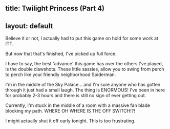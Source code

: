 title: Twilight Princess (Part 4)
---
layout: default
---

Believe it or not, I actually had to put this game on hold for some work at
ITT.

But now that that's finished, I've picked up full force.

I have to say, the best 'advance' this game has over the others I've played,
is the double clawshots. These little sassies, allow you to swing from perch
to perch like your friendly neighborhood Spiderman.

I'm in the middle of the Sky Palace... and I'm sure anyone who has gotten
through it just had a small laugh. The thing is ENORMOUS! I've been in here
for probably 2-3 hours and there is still no sign of ever getting out.

Currently, I'm stuck in the middle of a room with a massive fan blade blocking
my path. WHERE OH WHERE IS THE OFF SWITCH!?!

I might actually shut it off early tonight. This is too frustrating.

